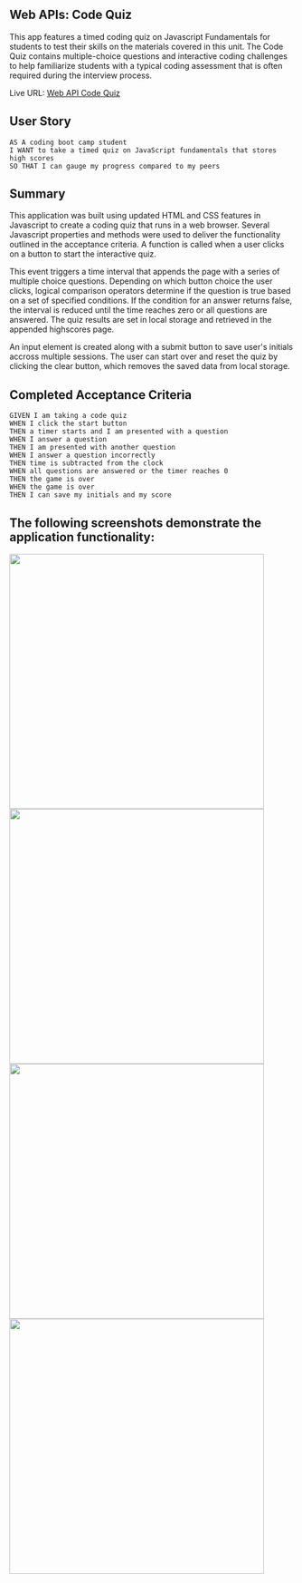 ## Web APIs: Code Quiz

This app features a timed coding quiz on Javascript Fundamentals for students to test their skills on the materials covered in this unit. The Code Quiz contains multiple-choice questions and interactive coding challenges to help familiarize students with a typical coding assessment that is often required during the interview process. 

Live URL: [Web API Code Quiz](https://rdevans87.github.io/WebAPIs_CodingQuiz/)

## User Story

```
AS A coding boot camp student
I WANT to take a timed quiz on JavaScript fundamentals that stores high scores
SO THAT I can gauge my progress compared to my peers
```

## Summary

This application was built using updated HTML and CSS features in Javascript to create a coding quiz that runs in a web browser. Several Javascript properties and methods were used to deliver the functionality outlined in the acceptance criteria. A function is called when a user clicks on a button to start the interactive quiz.<br>

This event triggers a time interval that appends the page with a series of multiple choice questions. Depending on which button choice the user clicks, logical comparison operators determine if the question is true based on a set of specified conditions. If the condition for an answer returns false, the interval is reduced until the time reaches zero or all questions are answered. The quiz results are set in local storage and retrieved in the appended highscores page.<br>

An input element is created along with a submit button to save user's initials accross multiple sessions. The user can start over and reset the quiz by clicking the clear button, which removes the saved data from local storage.    

## Completed Acceptance Criteria

```
GIVEN I am taking a code quiz
WHEN I click the start button
THEN a timer starts and I am presented with a question
WHEN I answer a question
THEN I am presented with another question
WHEN I answer a question incorrectly
THEN time is subtracted from the clock
WHEN all questions are answered or the timer reaches 0
THEN the game is over
WHEN the game is over
THEN I can save my initials and my score
```

## The following screenshots demonstrate the application functionality:

<img src="https://user-images.githubusercontent.com/74195719/108615326-e0fcfc80-73d0-11eb-9ff9-f0d7a0b726bc.png" width="450X650"/>

<img src="https://user-images.githubusercontent.com/74195719/108639419-61b80900-7462-11eb-95f3-64dbd960cad7.png" width="450X650"/>

<img src="https://user-images.githubusercontent.com/74195719/108639436-7e544100-7462-11eb-925b-2ed619e7bc8d.png" width="450X650"/>

<img src="https://user-images.githubusercontent.com/74195719/108615315-c4f95b00-73d0-11eb-8650-b956d882a7fb.png" width="450X650"/>


